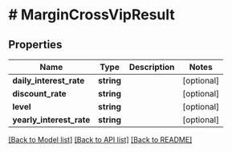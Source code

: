 # # MarginCrossVipResult

## Properties

Name | Type | Description | Notes
------------ | ------------- | ------------- | -------------
**daily_interest_rate** | **string** |  | [optional]
**discount_rate** | **string** |  | [optional]
**level** | **string** |  | [optional]
**yearly_interest_rate** | **string** |  | [optional]

[[Back to Model list]](../../README.md#models) [[Back to API list]](../../README.md#endpoints) [[Back to README]](../../README.md)

